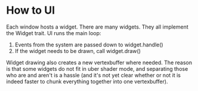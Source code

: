 # How to UI

Each window hosts a widget. There are many widgets. They all implement the Widget trait. UI runs the main loop:

1. Events from the system are passed down to widget.handle()
2. If the widget needs to be drawn, call widget.draw()

Widget drawing also creates a new vertexbuffer where needed. The reason is that some widgets do not fit in uber shader mode, and separating those who are and aren't is a hassle (and it's not yet clear whether or not it is indeed faster to chunk everything together into one vertexbuffer).